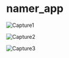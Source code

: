 # namer_app

![Capture1](https://github.com/ThomasDev82/namer_app/assets/82886071/ceb62268-26bf-4db4-8204-25610861386b)


![Capture2](https://github.com/ThomasDev82/namer_app/assets/82886071/a623ed09-e68d-4e92-ac55-9a6e2510bacb)


![Capture3](https://github.com/ThomasDev82/namer_app/assets/82886071/8601ce9b-4990-4edd-a397-c62f614531c1)
